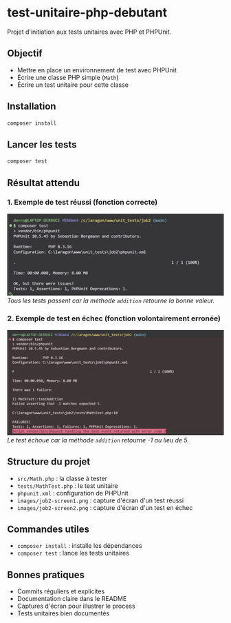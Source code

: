 # test-unitaire-php-debutant

Projet d'initiation aux tests unitaires avec PHP et PHPUnit.

## Objectif
- Mettre en place un environnement de test avec PHPUnit
- Écrire une classe PHP simple (`Math`)
- Écrire un test unitaire pour cette classe

## Installation
```bash
composer install
```

## Lancer les tests
```bash
composer test
```

## Résultat attendu

### 1. Exemple de test réussi (fonction correcte)
![Test réussi](images/job2-screen1.png)
*Tous les tests passent car la méthode `addition` retourne la bonne valeur.*

### 2. Exemple de test en échec (fonction volontairement erronée)
![Test échoué](images/job2-screen2.png)
*Le test échoue car la méthode `addition` retourne -1 au lieu de 5.*

## Structure du projet
- `src/Math.php` : la classe à tester
- `tests/MathTest.php` : le test unitaire
- `phpunit.xml` : configuration de PHPUnit
- `images/job2-screen1.png` : capture d'écran d'un test réussi
- `images/job2-screen2.png` : capture d'écran d'un test en échec

## Commandes utiles
- `composer install` : installe les dépendances
- `composer test` : lance les tests unitaires

## Bonnes pratiques
- Commits réguliers et explicites
- Documentation claire dans le README
- Captures d'écran pour illustrer le process
- Tests unitaires bien documentés
